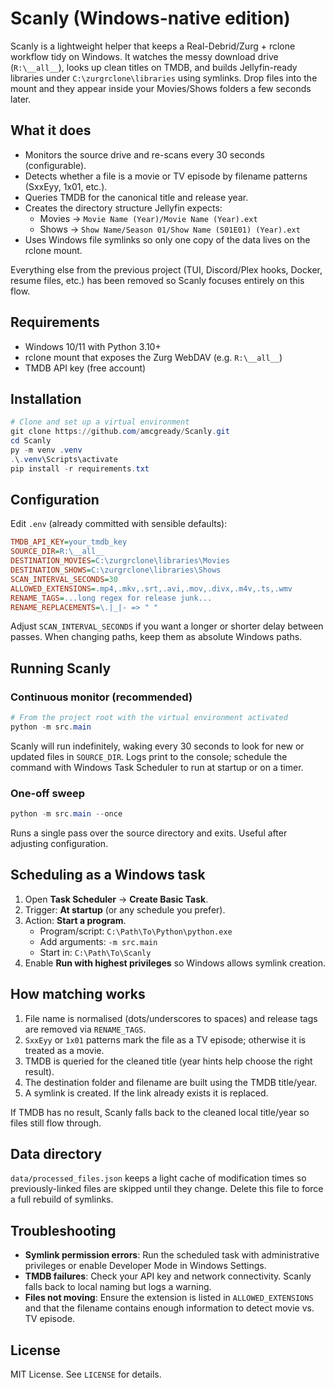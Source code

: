 # Scanly (Windows-native edition)

Scanly is a lightweight helper that keeps a Real-Debrid/Zurg + rclone workflow tidy on Windows. It watches the messy download drive (`R:\__all__`), looks up clean titles on TMDB, and builds Jellyfin-ready libraries under `C:\zurgrclone\libraries` using symlinks. Drop files into the mount and they appear inside your Movies/Shows folders a few seconds later.

## What it does

- Monitors the source drive and re-scans every 30 seconds (configurable).
- Detects whether a file is a movie or TV episode by filename patterns (SxxEyy, 1x01, etc.).
- Queries TMDB for the canonical title and release year.
- Creates the directory structure Jellyfin expects:
  - Movies → `Movie Name (Year)/Movie Name (Year).ext`
  - Shows → `Show Name/Season 01/Show Name (S01E01) (Year).ext`
- Uses Windows file symlinks so only one copy of the data lives on the rclone mount.

Everything else from the previous project (TUI, Discord/Plex hooks, Docker, resume files, etc.) has been removed so Scanly focuses entirely on this flow.

## Requirements

- Windows 10/11 with Python 3.10+
- rclone mount that exposes the Zurg WebDAV (e.g. `R:\__all__`)
- TMDB API key (free account)

## Installation

```powershell
# Clone and set up a virtual environment
git clone https://github.com/amcgready/Scanly.git
cd Scanly
py -m venv .venv
.\.venv\Scripts\activate
pip install -r requirements.txt
```

## Configuration

Edit `.env` (already committed with sensible defaults):

```ini
TMDB_API_KEY=your_tmdb_key
SOURCE_DIR=R:\__all__
DESTINATION_MOVIES=C:\zurgrclone\libraries\Movies
DESTINATION_SHOWS=C:\zurgrclone\libraries\Shows
SCAN_INTERVAL_SECONDS=30
ALLOWED_EXTENSIONS=.mp4,.mkv,.srt,.avi,.mov,.divx,.m4v,.ts,.wmv
RENAME_TAGS=...long regex for release junk...
RENAME_REPLACEMENTS=\.|_|- => " "
```

Adjust `SCAN_INTERVAL_SECONDS` if you want a longer or shorter delay between passes. When changing paths, keep them as absolute Windows paths.

## Running Scanly

### Continuous monitor (recommended)

```powershell
# From the project root with the virtual environment activated
python -m src.main
```

Scanly will run indefinitely, waking every 30 seconds to look for new or updated files in `SOURCE_DIR`. Logs print to the console; schedule the command with Windows Task Scheduler to run at startup or on a timer.

### One-off sweep

```powershell
python -m src.main --once
```

Runs a single pass over the source directory and exits. Useful after adjusting configuration.

## Scheduling as a Windows task

1. Open **Task Scheduler** → **Create Basic Task**.
2. Trigger: **At startup** (or any schedule you prefer).
3. Action: **Start a program**.
   - Program/script: `C:\Path\To\Python\python.exe`
   - Add arguments: `-m src.main`
   - Start in: `C:\Path\To\Scanly`
4. Enable **Run with highest privileges** so Windows allows symlink creation.

## How matching works

1. File name is normalised (dots/underscores to spaces) and release tags are removed via `RENAME_TAGS`.
2. `SxxEyy` or `1x01` patterns mark the file as a TV episode; otherwise it is treated as a movie.
3. TMDB is queried for the cleaned title (year hints help choose the right result).
4. The destination folder and filename are built using the TMDB title/year.
5. A symlink is created. If the link already exists it is replaced.

If TMDB has no result, Scanly falls back to the cleaned local title/year so files still flow through.

## Data directory

`data/processed_files.json` keeps a light cache of modification times so previously-linked files are skipped until they change. Delete this file to force a full rebuild of symlinks.

## Troubleshooting

- **Symlink permission errors**: Run the scheduled task with administrative privileges or enable Developer Mode in Windows Settings.
- **TMDB failures**: Check your API key and network connectivity. Scanly falls back to local naming but logs a warning.
- **Files not moving**: Ensure the extension is listed in `ALLOWED_EXTENSIONS` and that the filename contains enough information to detect movie vs. TV episode.

## License

MIT License. See `LICENSE` for details.
